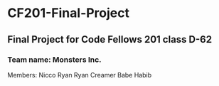 # CF201-Final-Project

## Final Project for Code Fellows 201 class D-62

### Team name: Monsters Inc.
Members:
Nicco Ryan
Ryan Creamer
Babe Habib